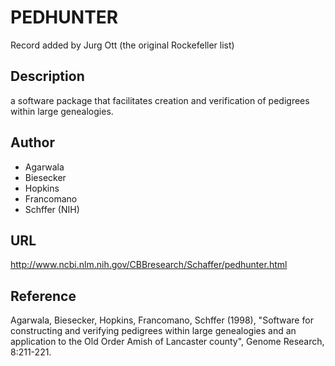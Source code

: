 # PEDHUNTER
Record added by Jurg Ott (the original Rockefeller list)

## Description
a software package that facilitates creation and verification of pedigrees within large genealogies.

## Author
* Agarwala
* Biesecker
* Hopkins
* Francomano
* Schffer (NIH)

## URL
http://www.ncbi.nlm.nih.gov/CBBresearch/Schaffer/pedhunter.html

## Reference
Agarwala, Biesecker, Hopkins, Francomano, Schffer (1998), "Software for constructing and verifying pedigrees within large genealogies and an application to the Old Order Amish of Lancaster county", Genome Research, 8:211-221.
